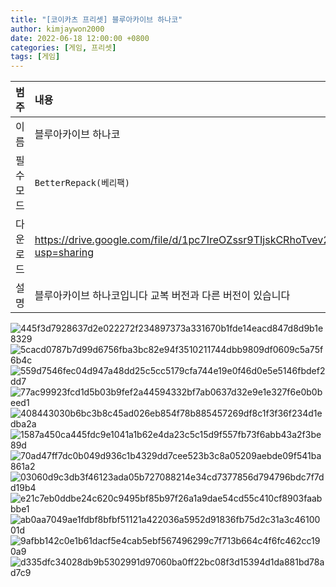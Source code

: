 ```yaml
---
title: "[코이카츠 프리셋] 블루아카이브 하나코"
author: kimjaywon2000
date: 2022-06-18 12:00:00 +0800
categories: [게임, 프리셋]
tags: [게임]
---
```


| 범주             | 내용            |
|:----------------|:---------------|
| 이름             | 블루아카이브 하나코  |
| 필수 모드         | `BetterRepack(베리팩)`       |
| 다운로드          | <https://drive.google.com/file/d/1pc7IreOZssr9TIjskCRhoTvev2a2uwTT/view?usp=sharing> |
| 설명             | 블루아카이브 하나코입니다 교복 버전과 다른 버전이 있습니다   |

![445f3d7928637d2e022272f234897373a331670b1fde14eacd847d8d9b1e8329](https://user-images.githubusercontent.com/76558033/174471862-d7735260-74d0-428a-ac67-c8417d63f69e.png)
![5cacd0787b7d99d6756fba3bc82e94f3510211744dbb9809df0609c5a75f6b4c](https://user-images.githubusercontent.com/76558033/174471865-2b2f2faf-882f-445c-a279-e5df698d3365.png)
![559d7546fec04d947a48dd25c5cc5179cfa744e19e0f46d0e5e5146fbdef2dd7](https://user-images.githubusercontent.com/76558033/174471866-dd5546b6-1f14-4abf-996a-738b8531ee9c.png)
![77ac99923fcd1d5b03b9fef2a44594332bf7ab0637d32e9e1e327f6e0b0beed1](https://user-images.githubusercontent.com/76558033/174471871-7fb0e54b-e041-41a1-a826-4a7af73b672d.png)
![408443030b6bc3b8c45ad026eb854f78b885457269df8c1f3f36f234d1edba2a](https://user-images.githubusercontent.com/76558033/174471872-f8970584-f64c-4be5-874c-a40e7e3927f9.png)
![1587a450ca445fdc9e1041a1b62e4da23c5c15d9f557fb73f6abb43a2f3be89d](https://user-images.githubusercontent.com/76558033/174471873-66167c0c-8d4b-48c9-986d-8ff045bcefa8.png)
![70ad47ff7dc0b049d936c1b4329dd7cee523b3c8a05209aebde09f541ba861a2](https://user-images.githubusercontent.com/76558033/174471875-03864664-eb1f-4ed6-9386-e42af0e34a76.png)
![03060d9c3db3f46123ada05b727088214e34cd7377856d794796bdc7f7dd19b4](https://user-images.githubusercontent.com/76558033/174471877-92b6b515-3dee-43b6-8e33-019a51711466.png)
![e21c7eb0ddbe24c620c9495bf85b97f26a1a9dae54cd55c410cf8903faabbbe1](https://user-images.githubusercontent.com/76558033/174471881-00f91a8c-fb36-4c04-82c6-498c608b957a.png)
![ab0aa7049ae1fdbf8bfbf51121a422036a5952d91836fb75d2c31a3c4610001d](https://user-images.githubusercontent.com/76558033/174471883-4fb73bd7-a787-49f2-a2c2-7b6056c9879c.png)
![9afbb142c0e1b61dacf5e4cab5ebf567496299c7f713b664c4f6fc462cc190a9](https://user-images.githubusercontent.com/76558033/174471884-2c1670fc-a4c4-4d35-8078-8a33b630c460.png)
![d335dfc34028db9b5302991d97060ba0ff22bc08f3d15394d1da881bd78ad7c9](https://user-images.githubusercontent.com/76558033/174471885-9902a942-7b27-4079-8058-b84160152027.png)

